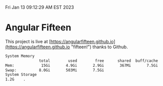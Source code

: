 Fri Jan 13 09:12:29 AM EST 2023

# Angular Fifteen


This project is live at [https://angularfifteen.github.io](https://angularfifteen.github.io "fifteen!") thanks to Github.

```bash
System Memory
               total        used        free      shared  buff/cache   available
Mem:            15Gi       4.9Gi       2.9Gi       367Mi       7.5Gi       9.7Gi
Swap:          8.0Gi       503Mi       7.5Gi
System Storage
1.2G	.
```
